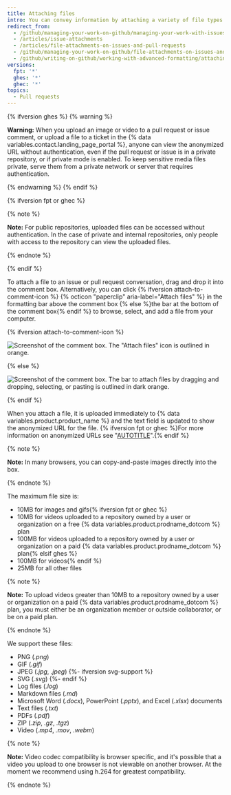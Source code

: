 ```yaml
---
title: Attaching files
intro: You can convey information by attaching a variety of file types to your issues and pull requests.
redirect_from:
  - /github/managing-your-work-on-github/managing-your-work-with-issues-and-pull-requests/file-attachments-on-issues-and-pull-requests
  - /articles/issue-attachments
  - /articles/file-attachments-on-issues-and-pull-requests
  - /github/managing-your-work-on-github/file-attachments-on-issues-and-pull-requests
  - /github/writing-on-github/working-with-advanced-formatting/attaching-files
versions:
  fpt: '*'
  ghes: '*'
  ghec: '*'
topics:
  - Pull requests
---
```


{% ifversion ghes %}
{% warning %}

**Warning:** When you upload an image or video to a pull request or issue comment, or upload a file to a ticket in the {% data variables.contact.landing_page_portal %}, anyone can view the anonymized URL without authentication, even if the pull request or issue is in a private repository, or if private mode is enabled. To keep sensitive media files private, serve them from a private network or server that requires authentication.

{% endwarning %}
{% endif %}

{% ifversion fpt or ghec %}

{% note %}

**Note:** For public repositories, uploaded files can be accessed without authentication.
In the case of private and internal repositories, only people with access to the repository can view the uploaded files.

{% endnote %}

{% endif %}

To attach a file to an issue or pull request conversation, drag and drop it into the comment box. Alternatively, you can click {% ifversion attach-to-comment-icon %} {% octicon "paperclip" aria-label="Attach files" %} in the formatting bar above the comment box {% else %}the bar at the bottom of the comment box{% endif %} to browse, select, and add a file from your computer.

{% ifversion attach-to-comment-icon %}

![Screenshot of the comment box. The "Attach files" icon is outlined in orange.](/assets/images/help/issues/attach-file-icon.png)

{% else %}

![Screenshot of the comment box. The bar to attach files by dragging and dropping, selecting, or pasting is outlined in dark orange.](/assets/images/help/pull_requests/select-bar.png)

{% endif %}

When you attach a file, it is uploaded immediately to {% data variables.product.product_name %} and the text field is updated to show the anonymized URL for the file. {% ifversion fpt or ghec %}For more information on anonymized URLs see "[AUTOTITLE](/authentication/keeping-your-account-and-data-secure/about-anonymized-urls)".{% endif %}

{% note %}

**Note:** In many browsers, you can copy-and-paste images directly into the box.

{% endnote %}

The maximum file size is:
- 10MB for images and gifs{% ifversion fpt or ghec %}
- 10MB for videos uploaded to a repository owned by a user or organization on a free {% data variables.product.prodname_dotcom %} plan
- 100MB for videos uploaded to a repository owned by a user or organization on a paid {% data variables.product.prodname_dotcom %} plan{% elsif ghes %}
- 100MB for videos{% endif %}
- 25MB for all other files

{% note %}

**Note:** To upload videos greater than 10MB to a repository owned by a user or organization on a paid {% data variables.product.prodname_dotcom %} plan, you must either be an organization member or outside collaborator, or be on a paid plan.

{% endnote %}

We support these files:

- PNG (_.png_)
- GIF (_.gif_)
- JPEG (_.jpg_, _.jpeg_)
{%- ifversion svg-support %}
- SVG (_.svg_)
{%- endif %}
- Log files (_.log_)
- Markdown files (_.md_)
- Microsoft Word (_.docx_), PowerPoint (_.pptx_), and Excel (_.xlsx_) documents
- Text files (_.txt_)
- PDFs (_.pdf_)
- ZIP (_.zip_, _.gz_, _.tgz_)
- Video (_.mp4_, _.mov_, _.webm_)

{% note %}

**Note:** Video codec compatibility is browser specific, and it's possible that a video you upload to one browser is not viewable on another browser. At the moment we recommend using h.264 for greatest compatibility.

{% endnote %}
